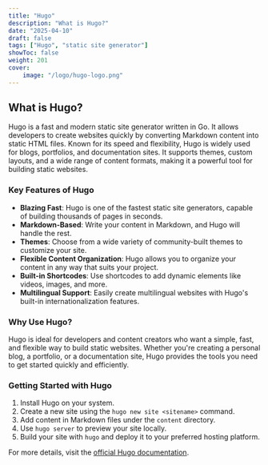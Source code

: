 ```yaml
---
title: "Hugo"
description: "What is Hugo?"
date: "2025-04-10"
draft: false
tags: ["Hugo", "static site generator"]
showToc: false
weight: 201
cover:
    image: "/logo/hugo-logo.png"
---
```


## What is Hugo?

Hugo is a fast and modern static site generator written in Go. It allows developers to create websites quickly by converting Markdown content into static HTML files. Known for its speed and flexibility, Hugo is widely used for blogs, portfolios, and documentation sites. It supports themes, custom layouts, and a wide range of content formats, making it a powerful tool for building static websites.

### Key Features of Hugo

- **Blazing Fast**: Hugo is one of the fastest static site generators, capable of building thousands of pages in seconds.
- **Markdown-Based**: Write your content in Markdown, and Hugo will handle the rest.
- **Themes**: Choose from a wide variety of community-built themes to customize your site.
- **Flexible Content Organization**: Hugo allows you to organize your content in any way that suits your project.
- **Built-in Shortcodes**: Use shortcodes to add dynamic elements like videos, images, and more.
- **Multilingual Support**: Easily create multilingual websites with Hugo's built-in internationalization features.

### Why Use Hugo?

Hugo is ideal for developers and content creators who want a simple, fast, and flexible way to build static websites. Whether you're creating a personal blog, a portfolio, or a documentation site, Hugo provides the tools you need to get started quickly and efficiently.

### Getting Started with Hugo

1. Install Hugo on your system.
2. Create a new site using the `hugo new site <sitename>` command.
3. Add content in Markdown files under the `content` directory.
4. Use `hugo server` to preview your site locally.
5. Build your site with `hugo` and deploy it to your preferred hosting platform.

For more details, visit the [official Hugo documentation](https://gohugo.io/documentation/).
